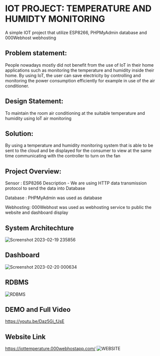 # IOT PROJECT: TEMPERATURE AND HUMIDTY MONITORING #
A simple IOT project that utilize ESP8266, PHPMyAdmin database and 000Webhost webhosting


## Problem statement: ##

People nowadays mostly did not benefit from the use of IoT in their home applications such as monitoring the temperature and humidity inside their home. By using IoT, the user can save electricity by controlling and monitoring the power consumption efficiently for example in use of the air conditioner.

## Design Statement: ## 

To maintain the room air conditioning at the suitable temperature and humidity using IoT air monitoring

## Solution: ## 

By using a temperature and humidity monitoring system that is able to be sent to the cloud and be displayed for the consumer to view at the same time communicating with the controller to turn on the fan

## Project Overview: ##

Sensor : ESP8266 Description - We are using HTTP data transmission protocol to send the data into Database

Database : PHPMyAdmin was used as database 

Webhosting: 000Webhost was used as webhosting service to public the website and dashboard display

## System Architechture ##
![Screenshot 2023-02-19 235856](https://user-images.githubusercontent.com/117339261/219959496-45a50da8-2aa2-4586-a7d0-0d0f45121cbd.jpg)


## Dashboard ##
![Screenshot 2023-02-20 000634](https://user-images.githubusercontent.com/117339261/219959921-adb10d1b-6d41-4e5f-b839-99c3ab04107b.jpg)

## RDBMS ##
![RDBMS](https://user-images.githubusercontent.com/116706592/220363041-7894a5f5-91be-45d0-bde4-de1ec94a3192.png)


## DEMO and Full Video ##
https://youtu.be/Daz5Gi_fJsE

## Website Link ##
https://iottemperature.000webhostapp.com/
![WEBSITE](https://user-images.githubusercontent.com/116706592/220363289-38e10904-9d4b-4dfa-8587-db4fdb75cfb2.png)





